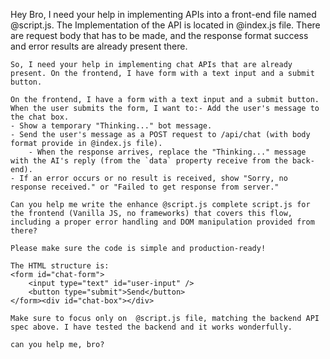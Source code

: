  Hey Bro, I need your help in implementing APIs into  a front-end file named @script.js.
    The Implementation of the API is located in @index.js file. There are request body that has  to be made, and the response format success and error results are already present there.

    So, I need your help in implementing chat APIs that are already present. On the frontend, I have form with a text input and a submit button. 

    On the frontend, I have a form with a text input and a submit button. 
    When the user submits the form, I want to:- Add the user's message to the chat box.
    - Show a temporary "Thinking..." bot message.
    - Send the user's message as a POST request to /api/chat (with body format provide in @index.js file).
        - When the response arrives, replace the "Thinking..." message with the AI's reply (from the `data` property receive from the back-end).
    - If an error occurs or no result is received, show "Sorry, no response received." or "Failed to get response from server."
    
    Can you help me write the enhance @script.js complete script.js for the frontend (Vanilla JS, no frameworks) that covers this flow, including a proper error handling and DOM manipulation provided from there?
    
    Please make sure the code is simple and production-ready!
    
    The HTML structure is:
    <form id="chat-form">  
        <input type="text" id="user-input" />  
        <button type="submit">Send</button>
    </form><div id="chat-box"></div>
    
    Make sure to focus only on  @script.js file, matching the backend API spec above. I have tested the backend and it works wonderfully.

    can you help me, bro?